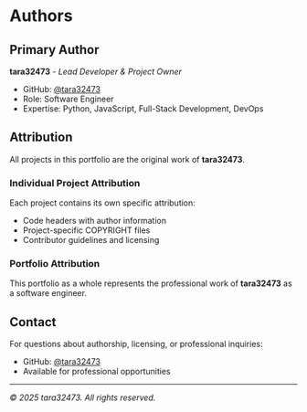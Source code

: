 # Authors

## Primary Author

**tara32473** - *Lead Developer & Project Owner*
- GitHub: [@tara32473](https://github.com/tara32473)
- Role: Software Engineer
- Expertise: Python, JavaScript, Full-Stack Development, DevOps

## Attribution

All projects in this portfolio are the original work of **tara32473**.

### Individual Project Attribution
Each project contains its own specific attribution:
- Code headers with author information
- Project-specific COPYRIGHT files
- Contributor guidelines and licensing

### Portfolio Attribution
This portfolio as a whole represents the professional work of **tara32473** as a software engineer.

## Contact

For questions about authorship, licensing, or professional inquiries:
- GitHub: [@tara32473](https://github.com/tara32473)
- Available for professional opportunities

---

*© 2025 tara32473. All rights reserved.*